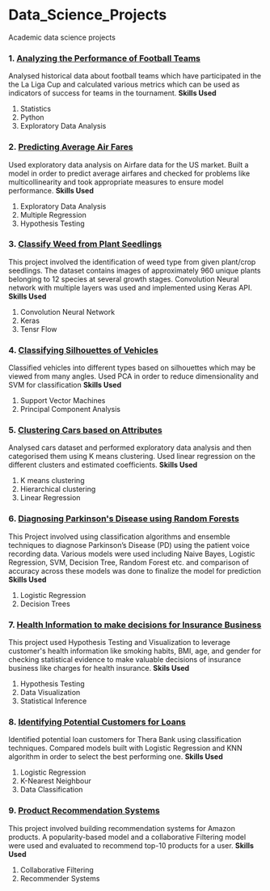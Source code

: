 # Data_Science_Projects
Academic data science projects

### 1. [Analyzing the Performance of Football Teams](https://github.com/colorfulpanda88/Data_Science_Projects/blob/master/Academic_Projects/Analysing_the_performance_of_football_teams.ipynb)
Analysed historical data about football teams which have participated in the the La Liga Cup and calculated various metrics which can be used as indicators of success for teams in the tournament.
__Skills Used__
  1. Statistics
  2. Python
  3. Exploratory Data Analysis

### 2. [Predicting Average Air Fares](https://github.com/colorfulpanda88/Data_Science_Projects/blob/master/Academic_Projects/Predicting_average_air_fares.ipynb)
Used exploratory data analysis on Airfare data for the US market. Built a model in order to predict average airfares and checked for problems like multicollinearity and took appropriate measures to ensure model performance.
__Skills Used__
  1. Exploratory Data Analysis
  2. Multiple Regression
  3. Hypothesis Testing

### 3. [Classify Weed from Plant Seedlings](https://github.com/colorfulpanda88/Data_Science_Projects/blob/master/Academic_Projects/Classify_Weed_from_Plant_Seedlings.ipynb)
This project involved the identification of weed type from given plant/crop seedlings. The dataset contains images of approximately 960 unique plants belonging to 12 species at several growth stages. Convolution Neural network with multiple layers was used and implemented using Keras API.
__Skills Used__
  1. Convolution Neural Network
  2. Keras
  3. Tensr Flow
  
### 4. [Classifying Silhouettes of Vehicles](https://github.com/colorfulpanda88/Data_Science_Projects/blob/master/Academic_Projects/Classifying_silhouettes_of_vehicles.ipynb)
Classified vehicles into different types based on silhouettes which may be viewed from many angles. Used PCA in order to reduce dimensionality and SVM for classification
__Skills Used__
  1. Support Vector Machines
  2. Principal Component Analysis

### 5. [Clustering Cars based on Attributes](https://github.com/colorfulpanda88/Data_Science_Projects/blob/master/Academic_Projects/Clustering_cars_based_on_attributes.ipynb)
Analysed cars dataset and performed exploratory data analysis and then categorised them using K means clustering. Used linear regression on the different clusters and estimated coefficients.
__Skills Used__
  1. K means clustering
  2. Hierarchical clustering
  3. Linear Regression
  
### 6. [Diagnosing Parkinson's Disease using Random Forests](https://github.com/colorfulpanda88/Data_Science_Projects/blob/master/Academic_Projects/Diagnosing_Parkinson's_disease_using_Random_Forests.ipynb)
This Project involved using classification algorithms and ensemble techniques to diagnose Parkinson’s Disease (PD) using the patient voice recording data. Various models were used including Naive Bayes, Logistic Regression, SVM, Decision Tree, Random Forest etc. and comparison of accuracy across these models was done to finalize the model for prediction
__Skills Used__
  1. Logistic Regression
  2. Decision Trees
  
### 7. [Health Information to make decisions for Insurance Business](https://github.com/colorfulpanda88/Data_Science_Projects/blob/master/Academic_Projects/Health_information_to_make_decisions_for_insurance_business.ipynb)
This project used Hypothesis Testing and Visualization to leverage customer's health information like smoking habits, BMI, age, and gender for checking statistical evidence to make valuable decisions of insurance business like charges for health insurance.
__Skils Used__
  1. Hypothesis Testing
  2. Data Visualization
  3. Statistical Inference
  
### 8. [Identifying Potential Customers for Loans](https://github.com/colorfulpanda88/Data_Science_Projects/blob/master/Academic_Projects/Identifying_potential_customers_for_loans.ipynb)
Identified potential loan customers for Thera Bank using classification techniques. Compared models built with Logistic Regression and KNN algorithm in order to select the best performing one.
__Skills Used__
  1. Logistic Regression
  2. K-Nearest Neighbour
  3. Data Classification
  
### 9. [Product Recommendation Systems](https://github.com/colorfulpanda88/Data_Science_Projects/blob/master/Academic_Projects/Product_Recommendation_Systems.ipynb)
This project involved building recommendation systems for Amazon products. A popularity-based model and a collaborative Filtering model were used and evaluated to recommend top-10 products for a user.
__Skills Used__
  1. Collaborative Filtering
  2. Recommender Systems
